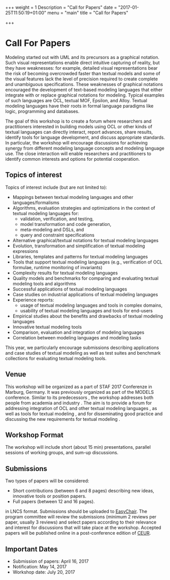 +++
weight = 1
Description = "Call for Papers"
date = "2017-01-25T11:50:19+01:00"
menu = "main"
title = "Call for Papers"


+++

# Call For Papers

Modeling started out with UML and its precursors as a graphical notation.
Such visual representations enable direct intuitive capturing of reality,
but they have weaknesses: for example, detailed visual representations bear
the risk of becoming overcrowded faster than textual models and some of
the visual features lack the level of precision required to create complete
and unambiguous specifications. These weaknesses of graphical notations
encouraged the development of text-based modeling languages that either
integrate with or replace graphical notations for modeling. Typical examples
of such languages are OCL, textual MOF, Epsilon, and Alloy. Textual
modeling languages have their roots in formal language paradigms like logic,
programming and databases.

The goal of this workshop is to create a forum where researchers and practitioners
interested in building models using OCL or other kinds of textual
languages can directly interact, report advances, share results, identify tools
for language development, and discuss appropriate standards. In particular,
the workshop will encourage discussions for achieving synergy from different
modeling language concepts and modeling language use. The close interaction
will enable researchers and practitioners to identify common interests
and options for potential cooperation.

## Topics of interest

Topics of interest include (but are not limited to):

- Mappings between textual modeling languages and other languages/formalisms
- Algorithms, evaluation strategies and optimizations in the context
  of textual modeling languages for:
  - validation, verification, and testing,
  - model transformation and code generation,
  - meta-modeling and DSLs, and
  - query and constraint specifications
- Alternative graphical/textual notations for textual modeling languages
- Evolution, transformation and simplification of textual modeling
  expressions
- Libraries, templates and patterns for textual modeling languages
- Tools that support textual modeling languages (e.g., verification of
  OCL formulae, runtime monitoring of invariants)
- Complexity results for textual modeling languages
- Quality models and benchmarks for comparing and evaluating
  textual modeling tools and algorithms
- Successful applications of textual modeling languages
- Case studies on industrial applications of textual modeling languages
- Experience reports:
  - usage of textual modeling languages and tools in complex domains,
  - usability of textual modeling languages and tools for end-users
- Empirical studies about the benefits and drawbacks of textual modeling
  languages
- Innovative textual modeling tools
- Comparison, evaluation and integration of modeling languages
- Correlation between modeling languages and modeling tasks

This year, we particularly encourage submissions describing applications and
case studies of textual modeling as well as test suites and benchmark collections
for evaluating textual modeling tools.

## Venue

This workshop will be organized as a part of STAF 2017 Conferenze in Marburg, Germany. It was previously organized as part of the MODELS conference. Similar to its
predecessors , the workshop addresses both people from academia and
industry . The aim is to provide a forum for addressing integration of
OCL and other textual modeling languages , as well as tools for textual
modeling , and for disseminating good practice and discussing the new
requirements for textual modeling .


## Workshop Format

The workshop will include short (about 15 min) presentations, parallel
sessions of working groups, and sum-up discussions.

## Submissions

Two types of papers will be considered:

* Short contributions (between 6 and 8 pages) describing new ideas, innovative tools
or position papers.
* Full papers (between 12 and 16 pages).

in LNCS format. Submissions should be uploaded to [EasyChair](https://easychair.org/conferences/?conf=ocl17).
The program committee will review the submissions (minimum 2 reviews per
paper, usually 3 reviews) and select papers according to their
relevance and interest for discussions that will take place at the
workshop. Accepted papers will be published online in a
post-conference edition of [CEUR](http://www.ceur-ws.org).

## Important Dates

- Submission of papers:      April 16, 2017
- Notification:            May 14, 2017
- Workshop date:         July 20, 2017
